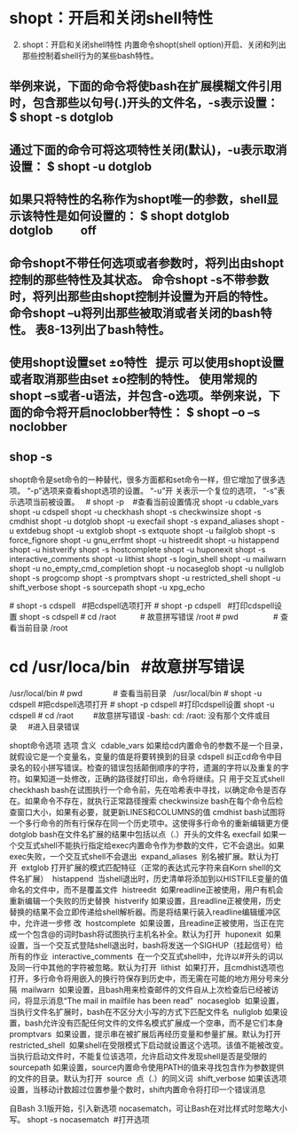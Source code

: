 # shopt：开启和关闭shell特性

2. shopt：开启和关闭shell特性
内置命令shopt(shell option)开启、关闭和列出那些控制着shell行为的某些bash特性。

举例来说，下面的命令将使bash在扩展模糊文件引用时，包含那些以句号(.)开头的文件名，-s表示设置：
$ shopt -s dotglob
------------------------------------------------------------------------------------------
通过下面的命令可将这项特性关闭(默认)，-u表示取消设置：
$ shopt -u dotglob
------------------------------------------------------------------------------------------
如果只将特性的名称作为shopt唯一的参数，shell显示该特性是如何设置的：
$ shopt dotglob
dotglob          off
------------------------------------------------------------------------------------------
命令shopt不带任何选项或者参数时，将列出由shopt控制的那些特性及其状态。
命令shopt -s不带参数时，将列出那些由shopt控制并设置为开启的特性。
命令shopt –u将列出那些被取消或者关闭的bash特性。
表8-13列出了bash特性。
------------------------------------------------------------------------------------------
使用shopt设置set ±o特性  
提示 可以使用shopt设置或者取消那些由set ±o控制的特性。
使用常规的shopt –s或者-u语法，并包含-o选项。举例来说，下面的命令将开启noclobber特性：
$ shopt –o –s noclobber
------------------------------------------------------------------------------------------

## shop -s

shopt命令是set命令的一种替代，很多方面都和set命令一样，但它增加了很多选项。
“-p”选项来查看shopt选项的设置。
“-u”开 关表示一个复位的选项，
“-s”表示选项当前被设置。
 
# shopt -p    #查看当前设置情况
shopt -u cdable_vars
shopt -u cdspell
shopt -u checkhash
shopt -s checkwinsize
shopt -s cmdhist
shopt -u dotglob
shopt -u execfail
shopt -s expand_aliases
shopt -u extdebug
shopt -u extglob
shopt -s extquote
shopt -u failglob
shopt -s force_fignore
shopt -u gnu_errfmt
shopt -u histreedit
shopt -u histappend
shopt -u histverify
shopt -s hostcomplete
shopt -u huponexit
shopt -s interactive_comments
shopt -u lithist
shopt -s login_shell
shopt -u mailwarn
shopt -u no_empty_cmd_completion
shopt -u nocaseglob
shopt -u nullglob
shopt -s progcomp
shopt -s promptvars
shopt -u restricted_shell
shopt -u shift_verbose
shopt -s sourcepath
shopt -u xpg_echo

# shopt -s cdspell   #把cdspell选项打开
# shopt -p cdspell   #打印cdspell设置
shopt -s cdspell
# cd /raot           # 故意拼写错误
/root
# pwd                # 查看当前目录
/root
# cd /usr/loca/bin   #故意拼写错误
/usr/local/bin
# pwd              # 查看当前目录  
/usr/local/bin
# shopt -u cdspell #把cdspell选项打开
# shopt -p cdspell #打印cdspell设置
shopt -u cdspell
# cd /raot         #故意拼写错误
-bash: cd: /raot: 没有那个文件或目录     #进入目录错误

shopt命令选项
选项
含义 
cdable_vars
如果给cd内置命令的参数不是一个目录，就假设它是一个变量名，变量的值是将要转换到的目录
cdspell
纠正cd命令中目录名的较小拼写错误。检查的错误包括颠倒顺序的字符，遗漏的字符以及重复的字符。如果知道一处修改，正确的路径就打印出，命令将继续。只 用于交互式shell
checkhash
bash在试图执行一个命令前，先在哈希表中寻找，以确定命令是否存在。如果命令不存在，就执行正常路径搜索
checkwinsize
bash在每个命令后检查窗口大小，如果有必要，就更新LINES和COLUMNS的值
cmdhist
bash试图将一个多行命令的所有行保存在同一个历史项中。这使得多行命令的重新编辑更方便
dotglob
bash在文件名扩展的结果中包括以点（.）开头的文件名
execfail
如果一个交互式shell不能执行指定给exec内置命令作为参数的文件，它不会退出。如果exec失败，一个交互式shell不会退出 
expand_aliases 
别名被扩展。默认为打开 
extglob
打开扩展的模式匹配特征（正常的表达式元字符来自Korn shell的文件名扩展） 
histappend 
当shell退出时，历史清单将添加到以HISTFILE变量的值命名的文件中，而不是覆盖文件 
histreedit 
如果readline正被使用，用户有机会重新编辑一个失败的历史替换 
histverify
如果设置，且readline正被使用，历史替换的结果不会立即传递给shell解析器。而是将结果行装入readline编辑缓冲区中，允许进一步修 改 
hostcomplete 
如果设置，且readine正被使用，当正在完成一个包含@的词时bash将试图执行主机名补全。默认为打开 
huponexit 
如果设置，当一个交互式登陆shell退出时，bash将发送一个SIGHUP（挂起信号）给所有的作业 
interactive_comments 
在一个交互式shell中，允许以#开头的词以及同一行中其他的字符被忽略。默认为打开 
lithist 
如果打开，且cmdhist选项也打开，多行命令将用嵌入的换行符保存到历史中，而无需在可能的地方用分号来分隔 
mailwarn 
如果设置，且bash用来检查邮件的文件自从上次检查后已经被访问，将显示消息“The mail in mailfile has been read” 
nocaseglob 
如果设置，当执行文件名扩展时，bash在不区分大小写的方式下匹配文件名 
nullglob
如果设置，bash允许没有匹配任何文件的文件名模式扩展成一个空串，而不是它们本身 
promptvars 
如果设置，提示串在被扩展后再经历变量和参量扩展。默认为打开 
restricted_shell 
如果shell在受限模式下启动就设置这个选项。该值不能被改变。当执行启动文件时，不能复位该选项，允许启动文件发现shell是否是受限的 
sourcepath
如果设置，source内置命令使用PATH的值来寻找包含作为参数提供的文件的目录。默认为打开 
source 
点（.）的同义词 
shift_verbose
如果该选项设置，当移动计数超过位置参量个数时，shift内置命令将打印一个错误消息 

自Bash 3.1版开始，引入新选项 nocasematch，可让Bash在对比样式时忽略大小写。
shopt -s nocasematch  #打开选项

